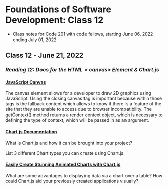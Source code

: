 # Foundations of Software Development: Class 12

* Class notes for Code 201 with code fellows, starting June 06, 2022 ending July 01, 2022

## Class 12 - June 21, 2022

### *Reading 12: Docs for the HTML < canvas> Element & Chart.js*

#### [JavaScript Canvas](https://www.javascripttutorial.net/web-apis/javascript-canvas/)

The canvas element allows for a developer to draw 2D graphics using JavaScript.
Using the closing canvas tag is important because within those tags is the fallback content which allows to know if there is a feature of the site that they are unable to access due to browser incompatibility.
The getContext() method returns a render context object, which is necessary to defining the type of context, which will be passed in as an argument.

#### [Chart.js Documentation](http://www.chartjs.org/docs/)

What is Chart.js and how it can be brought into your project?

List 3 different Chart types you can create using Chart.js.

#### [Easily Create Stunning Animated Charts with Chart.js](https://www.webdesignerdepot.com/2013/11/easily-create-stunning-animated-charts-with-chart-js/)

What are some advantages to displaying data via a chart over a table?
How could Chart.js aid your previously created applications visually?